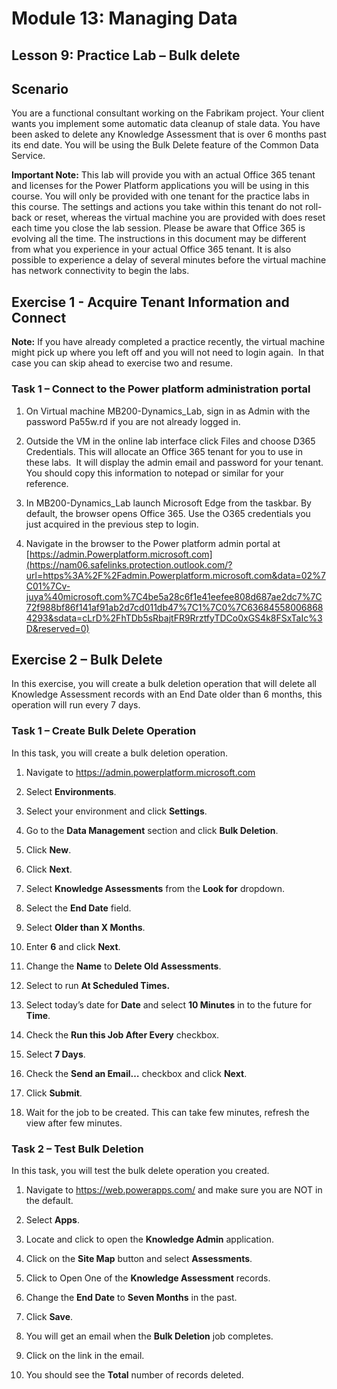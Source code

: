 Module 13: Managing Data
=======================

## Lesson 9: Practice Lab – Bulk delete

Scenario
--------

You are a functional consultant working on the Fabrikam project. Your client
wants you implement some automatic data cleanup of stale data. You have been
asked to delete any Knowledge Assessment that is over 6 months past its end
date. You will be using the Bulk Delete feature of the Common Data Service.

**Important Note:** This lab will provide you with an actual Office 365 tenant
and licenses for the Power Platform applications you will be using in this
course. You will only be provided with one tenant for the practice labs in this
course. The settings and actions you take within this tenant do not roll-back or
reset, whereas the virtual machine you are provided with does reset each time
you close the lab session. Please be aware that Office 365 is evolving all the time. The
instructions in this document may be different from what you experience in your
actual Office 365 tenant. It is also possible to experience a delay of several
minutes before the virtual machine has network connectivity to begin the labs.

Exercise 1 - Acquire Tenant Information and Connect
---------------------------------------------------

**Note:** If you have already completed a practice recently, the virtual machine
might pick up where you left off and you will not need to login again.  In that
case you can skip ahead to exercise two and resume.

### Task 1 – Connect to the Power platform administration portal

1.  On Virtual machine MB200-Dynamics_Lab, sign in as Admin with the password
    Pa55w.rd if you are not already logged in.

2.  Outside the VM in the online lab interface click Files and choose D365
    Credentials. This will allocate an Office 365 tenant for you to use in these
    labs.  It will display the admin email and password for your tenant.  You
    should copy this information to notepad or similar for your reference.

3.  In MB200-Dynamics_Lab launch Microsoft Edge from the taskbar. By default,
    the browser opens Office 365. Use the O365 credentials you just acquired in
    the previous step to login.

4.  Navigate in the browser to the Power platform admin portal at
    [https://admin.Powerplatform.microsoft.com](https://nam06.safelinks.protection.outlook.com/?url=https%3A%2F%2Fadmin.Powerplatform.microsoft.com&data=02%7C01%7Cv-juya%40microsoft.com%7C4be5a28c6f1e41eefee808d687ae2dc7%7C72f988bf86f141af91ab2d7cd011db47%7C1%7C0%7C636845580068684293&sdata=cLrD%2FhTDb5sRbajtFR9RrztfyTDCo0xGS4k8FSxTaIc%3D&reserved=0)

Exercise 2 – Bulk Delete
------------------------

In this exercise, you will create a bulk deletion operation that will delete all
Knowledge Assessment records with an End Date older than 6 months, this
operation will run every 7 days.

### Task 1 – Create Bulk Delete Operation

In this task, you will create a bulk deletion operation.

1.  Navigate to <https://admin.powerplatform.microsoft.com>

2.  Select **Environments**.

3.  Select your environment and click **Settings**.

4.  Go to the **Data Management** section and click **Bulk Deletion**.

5.  Click **New**.

6.  Click **Next**.

7.  Select **Knowledge Assessments** from the **Look for** dropdown.

8.  Select the **End Date** field.

9.  Select **Older than X Months**.

10. Enter **6** and click **Next**.

11. Change the **Name** to **Delete Old Assessments**.

12. Select to run **At Scheduled Times.**

13. Select today’s date for **Date** and select **10 Minutes** in to the future
    for **Time**.

14. Check the **Run this Job After Every** checkbox.

15. Select **7 Days**.

16. Check the **Send an Email…** checkbox and click **Next**.

17. Click **Submit**.

18. Wait for the job to be created. This can take few minutes, refresh the view
    after few minutes.

### Task 2 – Test Bulk Deletion

In this task, you will test the bulk delete operation you created.

1.  Navigate to <https://web.powerapps.com/> and make sure you are NOT in the
    default.

2.  Select **Apps**.

3.  Locate and click to open the **Knowledge Admin** application.

4.  Click on the **Site Map** button and select **Assessments**.

5.  Click to Open One of the **Knowledge Assessment** records.

6.  Change the **End Date** to **Seven Months** in the past.

7.  Click **Save**.

8.  You will get an email when the **Bulk Deletion** job completes.

9.  Click on the link in the email.

10. You should see the **Total** number of records deleted.
